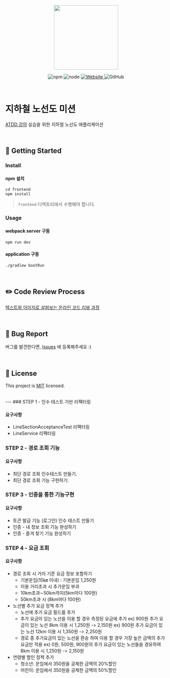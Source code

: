 <p align="center">
    <img width="200px;" src="https://raw.githubusercontent.com/woowacourse/atdd-subway-admin-frontend/master/images/main_logo.png"/>
</p>
<p align="center">
  <img alt="npm" src="https://img.shields.io/badge/npm-%3E%3D%205.5.0-blue">
  <img alt="node" src="https://img.shields.io/badge/node-%3E%3D%209.3.0-blue">
  <a href="https://edu.nextstep.camp/c/R89PYi5H" alt="nextstep atdd">
    <img alt="Website" src="https://img.shields.io/website?url=https%3A%2F%2Fedu.nextstep.camp%2Fc%2FR89PYi5H">
  </a>
  <img alt="GitHub" src="https://img.shields.io/github/license/next-step/atdd-subway-service">
</p>

<br>

# 지하철 노선도 미션
[ATDD 강의](https://edu.nextstep.camp/c/R89PYi5H) 실습을 위한 지하철 노선도 애플리케이션

<br>

## 🚀 Getting Started

### Install
#### npm 설치
```
cd frontend
npm install
```
> `frontend` 디렉토리에서 수행해야 합니다.

### Usage
#### webpack server 구동
```
npm run dev
```
#### application 구동
```
./gradlew bootRun
```
<br>

## ✏️ Code Review Process
[텍스트와 이미지로 살펴보는 온라인 코드 리뷰 과정](https://github.com/next-step/nextstep-docs/tree/master/codereview)

<br>

## 🐞 Bug Report

버그를 발견한다면, [Issues](https://github.com/next-step/atdd-subway-service/issues) 에 등록해주세요 :)

<br>

## 📝 License

This project is [MIT](https://github.com/next-step/atdd-subway-service/blob/master/LICENSE.md) licensed.

<br>
---
### STEP 1 - 인수 테스트 기반 리팩터링

#### 요구사항
- LineSectionAcceptanceTest 리팩터링
- LineService 리팩터링

### STEP 2 - 경로 조회 기능

#### 요구사항
- 최단 경로 조회 인수테스트 만들기.
- 최단 경로 조회 기능 구현하기.

### STEP 3 - 인증을 통한 기능구현

#### 요구사항
- 토큰 발급 기능 (로그인) 인수 테스트 만들기
- 인증 - 내 정보 조회 기능 완성하기
- 인증 - 즐겨 찾기 기능 완성하기

### STEP 4 - 요금 조회

#### 요구사항
- 경로 조회 시 거리 기준 요금 정보 포함하기
    * 기본운임(10㎞ 이내) : 기본운임 1,250원
    * 이용 거리초과 시 추가운임 부과
    * 10km초과∼50km까지(5km마다 100원)
    * 50km초과 시 (8km마다 100원)
- 노선별 추가 요금 정책 추가
    * 노선에 추가 요금 필드를 추가
    * 추가 요금이 있는 노선을 이용 할 경우 측정된 요금에 추가
        ex) 900원 추가 요금이 있는 노선 8km 이용 시 1,250원 -> 2,150원
        ex) 900원 추가 요금이 있는 노선 12km 이용 시 1,350원 -> 2,250원
    * 경로 중 추가요금이 있는 노선을 환승 하여 이용 할 경우 가장 높은 금액의 추가 요금만 적용
        ex) 0원, 500원, 900원의 추가 요금이 있는 노선들을 경유하여 8km 이용 시 1,250원 -> 2,150원
- 연령별 할인 정책 추가
    * 청소년: 운임에서 350원을 공제한 금액의 20%할인
    * 어린이: 운임에서 350원을 공제한 금액의 50%할인